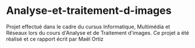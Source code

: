 # Analyse-et-traitement-d-images

Projet effectué dans le cadre du cursus Informatique, Multimédia et Réseaux lors du cours d'Analyse et de Traitement d'images.
Ce projet a été réalisé et ce rapport écrit par Maël Ortiz
